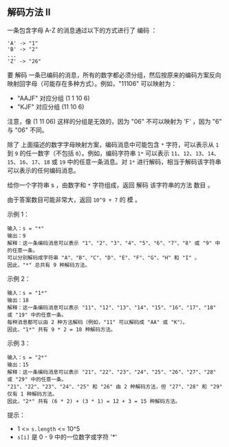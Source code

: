 ## 解码方法 II

一条包含字母 A-Z 的消息通过以下的方式进行了 编码 ：

```
'A' -> "1"
'B' -> "2"
...
'Z' -> "26"
```

要 解码 一条已编码的消息，所有的数字都必须分组，然后按原来的编码方案反向映射回字母（可能存在多种方式）。例如，"11106" 可以映射为：

* "AAJF" 对应分组 (1 1 10 6)
* "KJF" 对应分组 (11 10 6)

注意，像 (1 11 06) 这样的分组是无效的，因为 "06" 不可以映射为 'F' ，因为 "6" 与 "06" 不同。

除了 上面描述的数字字母映射方案，编码消息中可能包含 `*` 字符，可以表示从 `1` 到 `9` 的任一数字（不包括 `0`）。例如，编码字符串 `1*` 可以表示 `11`、`12`、`13`、`14`、`15`、`16`、`17`、`18` 或 `19` 中的任意一条消息。对 `1*` 进行解码，相当于解码该字符串可以表示的任何编码消息。

给你一个字符串 s ，由数字和 `*` 字符组成，返回 解码 该字符串的方法 数目 。

由于答案数目可能非常大，返回 `10^9 + 7` 的 模 。


示例 1：

```
输入：s = "*"
输出：9
解释：这一条编码消息可以表示 "1"、"2"、"3"、"4"、"5"、"6"、"7"、"8" 或 "9" 中的任意一条。
可以分别解码成字符串 "A"、"B"、"C"、"D"、"E"、"F"、"G"、"H" 和 "I" 。
因此，"*" 总共有 9 种解码方法。
```

示例 2：

```
输入：s = "1*"
输出：18
解释：这一条编码消息可以表示 "11"、"12"、"13"、"14"、"15"、"16"、"17"、"18" 或 "19" 中的任意一条。
每种消息都可以由 2 种方法解码（例如，"11" 可以解码成 "AA" 或 "K"）。
因此，"1*" 共有 9 * 2 = 18 种解码方法。
```
示例 3：

```
输入：s = "2*"
输出：15
解释：这一条编码消息可以表示 "21"、"22"、"23"、"24"、"25"、"26"、"27"、"28" 或 "29" 中的任意一条。
"21"、"22"、"23"、"24"、"25" 和 "26" 由 2 种解码方法，但 "27"、"28" 和 "29" 仅有 1 种解码方法。
因此，"2*" 共有 (6 * 2) + (3 * 1) = 12 + 3 = 15 种解码方法。
```

提示：

* 1 <= `s.length` <= 10^5
* `s[i]` 是 0 - 9 中的一位数字或字符 '*'